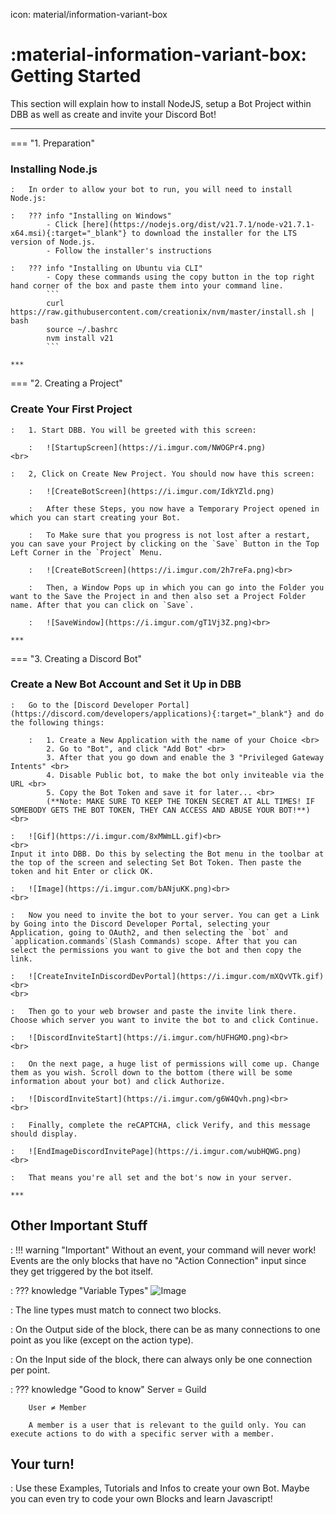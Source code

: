 icon: material/information-variant-box

# :material-information-variant-box: Getting Started
This section will explain how to install NodeJS, setup a Bot Project within DBB as well as create and invite your Discord Bot!  
***

=== "1. Preparation"
    <h3>Installing Node.js</h3>

    :   In order to allow your bot to run, you will need to install Node.js:

    :   ??? info "Installing on Windows"
            - Click [here](https://nodejs.org/dist/v21.7.1/node-v21.7.1-x64.msi){:target="_blank"} to download the installer for the LTS version of Node.js.
            - Follow the installer's instructions

    :   ??? info "Installing on Ubuntu via CLI"
            - Copy these commands using the copy button in the top right hand corner of the box and paste them into your command line.
            ```
            curl https://raw.githubusercontent.com/creationix/nvm/master/install.sh | bash
            source ~/.bashrc
            nvm install v21
            ```

    ***

=== "2. Creating a Project"
    <h3>Create Your First Project</h3>

    :   1. Start DBB. You will be greeted with this screen:

        :   ![StartupScreen](https://i.imgur.com/NWOGPr4.png)
    <br>

    :   2, Click on Create New Project. You should now have this screen:

        :   ![CreateBotScreen](https://i.imgur.com/IdkYZld.png)
    
        :   After these Steps, you now have a Temporary Project opened in which you can start creating your Bot.

        :   To Make sure that you progress is not lost after a restart, you can save your Project by clicking on the `Save` Button in the Top Left Corner in the `Project` Menu.

        :   ![CreateBotScreen](https://i.imgur.com/2h7reFa.png)<br>

        :   Then, a Window Pops up in which you can go into the Folder you want to the Save the Project in and then also set a Project Folder name. After that you can click on `Save`.

        :   ![SaveWindow](https://i.imgur.com/gT1Vj3Z.png)<br>

    ***

=== "3. Creating a Discord Bot"
    <h3>Create a New Bot Account and Set it Up in DBB</h3>

    :   Go to the [Discord Developer Portal](https://discord.com/developers/applications){:target="_blank"} and do the following things:

        :   1. Create a New Application with the name of your Choice <br>
            2. Go to "Bot", and click "Add Bot" <br>
            3. After that you go down and enable the 3 "Privileged Gateway Intents" <br>
            4. Disable Public bot, to make the bot only inviteable via the URL <br>
            5. Copy the Bot Token and save it for later... <br>
            (**Note: MAKE SURE TO KEEP THE TOKEN SECRET AT ALL TIMES! IF SOMEBODY GETS THE BOT TOKEN, THEY CAN ACCESS AND ABUSE YOUR BOT!**) <br>

    :   ![Gif](https://i.imgur.com/8xMWmLL.gif)<br>
    <br>
    Input it into DBB. Do this by selecting the Bot menu in the toolbar at the top of the screen and selecting Set Bot Token. Then paste the token and hit Enter or click OK.

    :   ![Image](https://i.imgur.com/bANjuKK.png)<br>
    <br>

    :   Now you need to invite the bot to your server. You can get a Link by Going into the Discord Developer Portal, selecting your Application, going to OAuth2, and then selecting the `bot` and `application.commands`(Slash Commands) scope. After that you can select the permissions you want to give the bot and then copy the link.

    :   ![CreateInviteInDiscordDevPortal](https://i.imgur.com/mXQvVTk.gif)<br>
    <br>

    :   Then go to your web browser and paste the invite link there. Choose which server you want to invite the bot to and click Continue.

    :   ![DiscordInviteStart](https://i.imgur.com/hUFHGMO.png)<br>
    <br>

    :   On the next page, a huge list of permissions will come up. Change them as you wish. Scroll down to the bottom (there will be some information about your bot) and click Authorize.

    :   ![DiscordInviteStart](https://i.imgur.com/g6W4Qvh.png)<br>
    <br>

    :   Finally, complete the reCAPTCHA, click Verify, and this message should display.

    :   ![EndImageDiscordInvitePage](https://i.imgur.com/wubHQWG.png)
    <br>

    :   That means you're all set and the bot's now in your server.

    ***

## Other Important Stuff

:   !!! warning "Important"
        Without an event, your command will never work! Events are the only blocks that have no "Action Connection" input since they get triggered by the bot itself.

:   ??? knowledge "Variable Types"
        ![Image](https://i.imgur.com/1n2IEHy.jpeg)

:   The line types must match to connect two blocks.

:   On the Output side of the block, there can be as many connections to one point as you like (except on the action type).

:   On the Input side of the block, there can always only be one connection per point.

:   ??? knowledge "Good to know"
        Server = Guild

        User ≠ Member

        A member is a user that is relevant to the guild only. You can execute actions to do with a specific server with a member.

## Your turn!
:   Use these Examples, Tutorials and Infos to create your own Bot. Maybe you can even try to code your own Blocks and learn Javascript!
